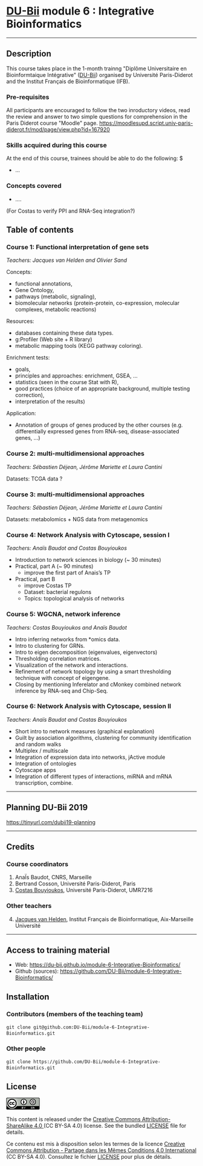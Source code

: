 
# [DU-Bii](https://du-bii.github.io/accueil/) module 6 : Integrative Bioinformatics

----------------------------------------------------------------

## Description

This course takes place in the 1-month trainng "Diplôme Universitaire en Bioinformtaique Intégrative" ([DU-Bii](https://du-bii.github.io/accueil/)) organised by Université Paris-Diderot and the Institut Français de Bioinformatique (IFB). 


### Pre-requisites

All participants are encouraged to follow the two inroductory videos, read the review and answer to two simple questions for comprehension in the Paris Diderot course "Moodle" page.
<https://moodlesupd.script.univ-paris-diderot.fr/mod/page/view.php?id=167920>

### Skills acquired during this course

At the end of this course, trainees should be able to do the following: $

- ...


### Concepts covered

- ....


(For Costas to verify PPI and RNA-Seq integration?)


## Table of contents


### Course 1: Functional interpretation of gene sets

*Teachers: Jacques van Helden and Olivier Sand*

Concepts: 
- functional annotations, 
- Gene Ontology, 
- pathways (metabolic, signaling),
- biomolecular networks (protein-protein, co-expression, molecular complexes, metabolic reactions)

Resources:
- databases containing these data types.
- g:Profiler (Web site + R library)
- metabolic mapping tools (KEGG pathway coloring). 

Enrichment tests: 
- goals, 
- principles and approaches: enrichment, GSEA, ...
- statistics (seen in the course Stat with R), 
- good practices (choice of an appropriate background, multiple testing correction),
- interpretation of the results)

Application:
- Annotation of groups of genes produced by the other courses (e.g. differentially expressed genes from RNA-seq, disease-associated genes, ...)

### Course 2: multi-multidimensional approaches

*Teachers: Sébastien Déjean, Jérôme Mariette et Laura Cantini*

Datasets: TCGA data ? 

### Course 3: multi-multidimensional approaches

*Teachers:  Sébastien Déjean, Jérôme Mariette et Laura Cantini*

Datasets: metabolomics + NGS data from metagenomics

### Course 4: Network Analysis with Cytoscape, session I

*Teachers: Anaïs Baudot and Costas Bouyioukos*

- Introduction to network sciences in biology (~ 30 minutes)
- Practical, part A (~ 90 minutes)
    - improve the first part of Anais’s TP
- Practical, part B 
    - improve Costas TP 
    - Dataset: bacterial regulons
    - Topics: topological analysis of networks


### Course 5: WGCNA, network inference

*Teachers: Costas Bouyioukos and Anaïs Baudot*

- Intro inferring networks from *omics data.
- Intro to clustering for GRNs.
- Intro to eigen decomposition (eigenvalues, eigenvectors)
- Thresholding correlation matrices.
- Visualization of the network and interactions.
- Refinement of network topology by using a smart thresholding technique with concept of eigengene. 
- Closing by mentioning Inferelator and cMonkey combined network inference by RNA-seq and Chip-Seq.


### Course 6: Network Analysis with Cytoscape, session II

*Teachers: Anaïs Baudot and Costas Bouyioukos*

- Short intro to network measures (graphical explanation)
- Guilt by association algorithms, clustering for community identification and random walks
- Multiplex / multiscale
- Integration of expression data into networks, jActive module
- Integration of ontologies
- Cytoscape apps
- Integration of different types of interactions, miRNA and mRNA transcription, combine.

----------------------------------------------------------------

## Planning DU-Bii 2019

<https://tinyurl.com/dubii19-planning>

----------------------------------------------------------------

## Credits

### Course coordinators

1. AnaÏs Baudot, CNRS, Marseille
2. Bertrand Cosson, Université Paris-Diderot, Paris
3. [Costas Bouyioukos](https://orcid.org/0000-0002-7443-3736), Université Paris-Diderot, UMR7216

### Other teachers

4.  [Jacques van Helden](https://orcid.org/0000-0002-8799-8584), Institut Français de Bioinformatique, Aix-Marseille Université

----------------------------------------------------------------

## Access to training material

- Web: <https://du-bii.github.io/module-6-Integrative-Bioinformatics/>
- Github (sources): <https://github.com/DU-Bii/module-6-Integrative-Bioinformatics/>

## Installation


### Contributors (members of the teaching team)

```{bash}
git clone git@github.com:DU-Bii/module-6-Integrative-Bioinformatics.git
```
### Other people

```{bash}
git clone https://github.com/DU-Bii/module-6-Integrative-Bioinformatics.git
```


## License

![](img/CC-BY-SA.png)


This content is released under the [Creative Commons Attribution-ShareAlike 4.0 ](https://creativecommons.org/licenses/by-sa/4.0/deed.en) (CC BY-SA 4.0) license. See the bundled [LICENSE](LICENSE.txt) file for details.

Ce contenu est mis à disposition selon les termes de la licence [Creative Commons Attribution - Partage dans les Mêmes Conditions 4.0 International](https://creativecommons.org/licenses/by-sa/4.0/deed.fr) (CC BY-SA 4.0). Consultez le fichier [LICENSE](LICENSE.txt) pour plus de détails.

